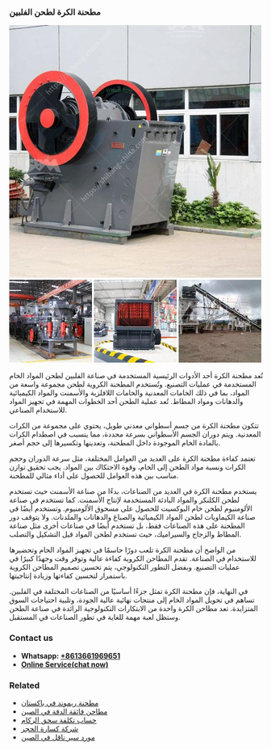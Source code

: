 <h3>مطحنة الكرة لطحن الفلبين</h3><img src='1701854047.jpg' alt=''><p>تُعد مطحنة الكرة أحد الأدوات الرئيسية المستخدمة في صناعة الفلبين لطحن المواد الخام المستخدمة في عمليات التصنيع. وتُستخدم المطحنة الكروية لطحن مجموعة واسعة من المواد، بما في ذلك الخامات المعدنية والخامات اللافلزية والأسمنت والمواد الكيميائية والدهانات ومواد المطاط. تُعد عملية الطحن أحد الخطوات المهمة في تجهيز المواد للاستخدام الصناعي.</p><p>تتكون مطحنة الكرة من جسم أسطواني معدني طويل، يحتوي على مجموعة من الكرات المعدنية. ويتم دوران الجسم الأسطواني بسرعة محددة، مما يتسبب في اصطدام الكرات بالمادة الخام الموجودة داخل المطحنة، وتعدينها وتكسيرها إلى حجم أصغر.</p><p>تعتمد كفاءة مطحنة الكرة على العديد من العوامل المختلفة، مثل سرعة الدوران وحجم الكرات ونسبة مواد الطحن إلى الخام، وقوة الاحتكاك بين المواد. يجب تحقيق توازن مناسب بين هذه العوامل للحصول على أداء مثالي للمطحنة.</p><p>يستخدم مطحنة الكرة في العديد من الصناعات، بدءًا من صناعة الأسمنت حيث تستخدم لطحن الكلنكر والمواد البادئة المستخدمة لإنتاج الأسمنت. كما تستخدم في صناعة الألومنيوم لطحن خام البوكسيت للحصول على مسحوق الألومنيوم. وتستخدم أيضًا في صناعة الكيماويات لطحن المواد الكيميائية والصباغ والدهانات والملدنات. ولا يتوقف دور المطحنة على هذه الصناعات فقط، بل تستخدم أيضًا في صناعات أخرى مثل صناعة المطاط والزجاج والسيراميك، حيث تستخدم لطحن المواد قبل التشكيل والتصلب.</p><p>من الواضح أن مطحنة الكرة تلعب دورًا حاسمًا في تجهيز المواد الخام وتحضيرها للاستخدام في الصناعة. تقدم المطاحن الكروية كفاءة عالية وتوفر وقت وجهدًا كبيرًا في عمليات التصنيع. وبفضل التطور التكنولوجي، يتم تحسين تصميم المطاحن الكروية باستمرار لتحسين كفاءتها وزيادة إنتاجيتها.</p><p>في النهاية، فإن مطحنة الكرة تمثل جزءًا أساسيًا من الصناعات المختلفة في الفلبين. تساهم في تحويل المواد الخام إلى منتجات نهائية عالية الجودة، وتلبية احتياجات السوق المتزايدة. تعد مطاحن الكرة واحدة من الابتكارات التكنولوجية الرائدة في صناعة الطحن وستظل لعبة مهمة للغاية في تطور الصناعات في المستقبل.</p><h3>Contact us</h3><ul><li><strong>Whatsapp:&nbsp;<a href="https://wa.me/8613661969651">+8613661969651</a></strong></li><li><a href="https://swt.shibang-china.com/?git&amp;zhl&amp;مطحنة الكرة لطحن الفلبين"><strong>Online Service(chat now)</strong></a></li></ul><h3>Related</h3><ul><li><a href='مطحنة ريموند في باكستان.md'>مطحنة ريموند في باكستان</a></li><li><a href='مطاحن فائقة الدقة في الصين.md'>مطاحن فائقة الدقة في الصين</a></li><li><a href='حساب تكلفة سحق الركام.md'>حساب تكلفة سحق الركام</a></li><li><a href='شركة كسارة الحجر.md'>شركة كسارة الحجر</a></li><li><a href='مورد سير ناقل في الصين.md'>مورد سير ناقل في الصين</a></li></ul>